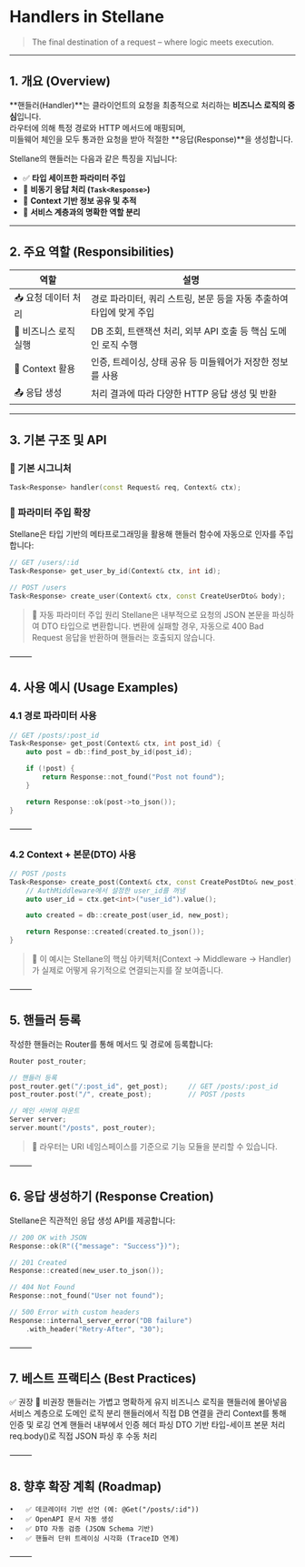 # Handlers in Stellane

> The final destination of a request – where logic meets execution.

---

## 1. 개요 (Overview)

**핸들러(Handler)**는 클라이언트의 요청을 최종적으로 처리하는 **비즈니스 로직의 중심**입니다.  
라우터에 의해 특정 경로와 HTTP 메서드에 매핑되며,  
미들웨어 체인을 모두 통과한 요청을 받아 적절한 **응답(Response)**을 생성합니다.

Stellane의 핸들러는 다음과 같은 특징을 지닙니다:

- ✅ **타입 세이프한 파라미터 주입**  
- 🔄 **비동기 응답 처리 (`Task<Response>`)**  
- 🧩 **Context 기반 정보 공유 및 추적**  
- 🧱 **서비스 계층과의 명확한 역할 분리**

---

## 2. 주요 역할 (Responsibilities)

| 역할 | 설명 |
|------|------|
| 📥 요청 데이터 처리 | 경로 파라미터, 쿼리 스트링, 본문 등을 자동 추출하여 타입에 맞게 주입 |
| 🧠 비즈니스 로직 실행 | DB 조회, 트랜잭션 처리, 외부 API 호출 등 핵심 도메인 로직 수행 |
| 🧩 Context 활용 | 인증, 트레이싱, 상태 공유 등 미들웨어가 저장한 정보를 사용 |
| 📤 응답 생성 | 처리 결과에 따라 다양한 HTTP 응답 생성 및 반환 |

---

## 3. 기본 구조 및 API

### 🔸 기본 시그니처

```cpp
Task<Response> handler(const Request& req, Context& ctx);
```
### 🔸 파라미터 주입 확장

Stellane은 타입 기반의 메타프로그래밍을 활용해 핸들러 함수에 자동으로 인자를 주입합니다:
```cpp
// GET /users/:id
Task<Response> get_user_by_id(Context& ctx, int id);

// POST /users
Task<Response> create_user(Context& ctx, const CreateUserDto& body);
```
> 📌 자동 파라미터 주입 원리
Stellane은 내부적으로 요청의 JSON 본문을 파싱하여 DTO 타입으로 변환합니다.
변환에 실패할 경우, 자동으로 400 Bad Request 응답을 반환하며 핸들러는 호출되지 않습니다.

⸻

## 4. 사용 예시 (Usage Examples)

### 4.1 경로 파라미터 사용
```cpp
// GET /posts/:post_id
Task<Response> get_post(Context& ctx, int post_id) {
    auto post = db::find_post_by_id(post_id);

    if (!post) {
        return Response::not_found("Post not found");
    }

    return Response::ok(post->to_json());
}
```

⸻

### 4.2 Context + 본문(DTO) 사용
```cpp
// POST /posts
Task<Response> create_post(Context& ctx, const CreatePostDto& new_post) {
    // AuthMiddleware에서 설정한 user_id를 꺼냄
    auto user_id = ctx.get<int>("user_id").value();

    auto created = db::create_post(user_id, new_post);

    return Response::created(created.to_json());
}
```
> 🔁 이 예시는 Stellane의 핵심 아키텍처(Context → Middleware → Handler)가
실제로 어떻게 유기적으로 연결되는지를 잘 보여줍니다.

⸻

## 5. 핸들러 등록

작성한 핸들러는 Router를 통해 메서드 및 경로에 등록합니다:
```cpp
Router post_router;

// 핸들러 등록
post_router.get("/:post_id", get_post);     // GET /posts/:post_id
post_router.post("/", create_post);         // POST /posts

// 메인 서버에 마운트
Server server;
server.mount("/posts", post_router);
```
> 📌 라우터는 URI 네임스페이스를 기준으로 기능 모듈을 분리할 수 있습니다.

⸻

## 6. 응답 생성하기 (Response Creation)

Stellane은 직관적인 응답 생성 API를 제공합니다:
```cpp
// 200 OK with JSON
Response::ok(R"({"message": "Success"})");

// 201 Created
Response::created(new_user.to_json());

// 404 Not Found
Response::not_found("User not found");

// 500 Error with custom headers
Response::internal_server_error("DB failure")
    .with_header("Retry-After", "30");
```

⸻

## 7. 베스트 프랙티스 (Best Practices)

✅ 권장	🚫 비권장
핸들러는 가볍고 명확하게 유지	비즈니스 로직을 핸들러에 몰아넣음
서비스 계층으로 도메인 로직 분리	핸들러에서 직접 DB 연결을 관리
Context를 통해 인증 및 로깅 연계	핸들러 내부에서 인증 헤더 파싱
DTO 기반 타입-세이프 본문 처리	req.body()로 직접 JSON 파싱 후 수동 처리


⸻

## 8. 향후 확장 계획 (Roadmap)
	•	✅ 데코레이터 기반 선언 (예: @Get("/posts/:id"))
	•	✅ OpenAPI 문서 자동 생성
	•	✅ DTO 자동 검증 (JSON Schema 기반)
	•	✅ 핸들러 단위 트레이싱 시각화 (TraceID 연계)

⸻

